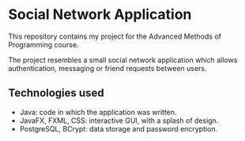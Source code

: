 # Social Network Application

This repository contains my project for the Advanced Methods of Programming course.

The project resembles a small social network application which allows authentication, messaging or friend requests between users.

## Technologies used

- Java: code in which the application was written.
- JavaFX, FXML, CSS: interactive GUI, with a splash of design.
- PostgreSQL, BCrypt: data storage and password encryption.
